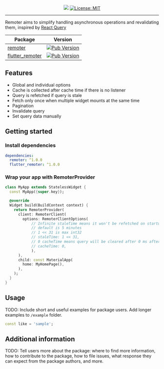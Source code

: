 <p align="center">
  <a href="https://www.codacy.com/gh/sofiyevsr/remoter/dashboard?utm_source=github.com&amp;utm_medium=referral&amp;utm_content=sofiyevsr/remoter&amp;utm_campaign=Badge_Grade"><img src="https://app.codacy.com/project/badge/Grade/b54f20951646419e83f875089eb13daa"/></a>
  <a href="https://opensource.org/licenses/MIT"><img src="https://img.shields.io/badge/license-MIT-blue" alt="License: MIT"></a>
</p>

---

Remoter aims to simplify handling asynchronous operations and revalidating them, inspired by [React Query](https://github.com/TanStack/query)

| Package                                                                                    |                                                      Version                                                       |
| ------------------------------------------------------------------------------------------ | :----------------------------------------------------------------------------------------------------------------: |
| [remoter](https://github.com/sofiyevsr/remoter/tree/main/packages/remoter)                 |         [![Pub Version](https://img.shields.io/pub/v/remoter?logo=dart)](https://pub.dev/packages/remoter)         |
| [flutter_remoter](https://github.com/sofiyevsr/remoter/tree/main/packages/flutter_remoter) | [![Pub Version](https://img.shields.io/pub/v/flutter_remoter?logo=dart)](https://pub.dev/packages/flutter_remoter) |

## Features

- Global and individual options
- Cache is collected after cache time if there is no listener
- Query is refetched if query is stale
- Fetch only once when multiple widget mounts at the same time
- Pagination
- Invalidate query
- Set query data manually

## Getting started

### Install dependencies

```yaml
dependencies:
  remoter: ^1.0.0
  flutter_remoter: ^1.0.0
```

### Wrap your app with RemoterProvider

```dart
class MyApp extends StatelessWidget {
  const MyApp({super.key});

  @override
  Widget build(BuildContext context) {
    return RemoterProvider(
      client: RemoterClient(
        options: RemoterClientOptions(
            // Infinite staleTime means it won't be refetched on startup
            // default is 5 minutes
            // 1 << 31 is max int32
            // staleTime: 1 << 31,
            // 0 cacheTime means query will be cleared after 0 ms after all listeners gone
            // cacheTime: 0,
            ),
      ),
      child: const MaterialApp(
        home: MyHomePage(),
      ),
    );
  }
}
```

## Usage

TODO: Include short and useful examples for package users. Add longer examples
to `/example` folder.

```dart
const like = 'sample';
```

## Additional information

TODO: Tell users more about the package: where to find more information, how to
contribute to the package, how to file issues, what response they can expect
from the package authors, and more.
